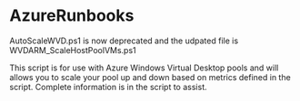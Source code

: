 # AzureRunbooks

AutoScaleWVD.ps1 is now deprecated and the udpated file is WVDARM_ScaleHostPoolVMs.ps1

This script is for use with Azure Windows Virtual Desktop pools and will allows you to scale your pool up and down based on metrics defined in the script. Complete information is in the script to assist.
